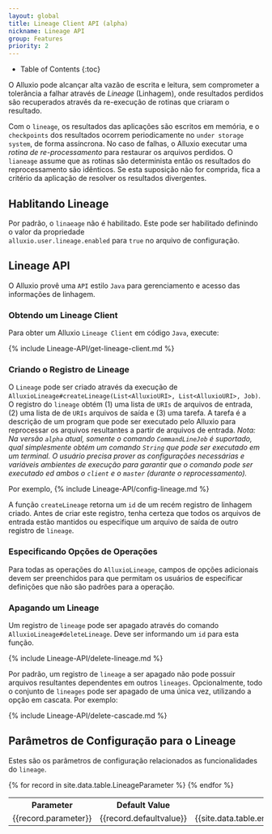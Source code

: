 ```yaml
---
layout: global
title: Lineage Client API (alpha)
nickname: Lineage API
group: Features
priority: 2
---
```


* Table of Contents
{:toc}

O Alluxio pode alcançar alta vazão de escrita e leitura, sem comprometer a tolerância a falhar
através de *Lineage* (Linhagem), onde resultados perdidos são recuperados através da re-execução
de rotinas que criaram o resultado.

Com o `lineage`, os resultados das aplicações são escritos em memória, e o `checkpoints` dos
resultados ocorrem periodicamente no `under storage system`, de forma assíncrona. No caso de falhas,
o Alluxio executar uma *rotina de re-processamento* para restaurar os arquivos perdidos. O `lianeage`
assume que as rotinas são determinista então os resultados do reprocessamento são idênticos. Se
esta suposição não for comprida, fica a critério da aplicação de resolver os resultados divergentes.

## Hablitando Lineage

Por padrão, o `linaeage` não é habilitado. Este pode ser habilitado definindo o valor da propriedade  
`alluxio.user.lineage.enabled` para `true` no arquivo de configuração.

## Lineage API

O Alluxio provê uma `API` estilo `Java` para gerenciamento e acesso das informações de linhagem.

### Obtendo um Lineage Client

Para obter um Alluxio `Lineage Client` em código `Java`, execute:

{% include Lineage-API/get-lineage-client.md %}

### Criando o Registro de Lineage

O `Lineage` pode ser criado através da execução de
`AlluxioLineage#createLineage(List<AlluxioURI>, List<AlluxioURI>, Job)`. O registro do `lineage`
obtém (1) uma lista de `URIs` de arquivos de entrada, (2) uma lista de de `URIs` arquivos de saída e
(3) uma tarefa. A tarefa é a descrição de um program que pode ser executado pelo Alluxio para
reprocessar os arquivos resultantes a partir de arquivos de entrada. *Nota: Na versão `alpha` atual,
somente o comando `CommandLineJob` é suportado, qual simplesmente obtém um comando `String` que
pode ser executado em um terminal. O usuário precisa prover as configurações necessárias e variáveis
ambientes de execução para garantir que o comando pode ser executado ed ambos o `client` e o `master`
(durante o reprocessamento).*

Por exemplo,
{% include Lineage-API/config-lineage.md %}

A função `createLineage` retorna um `id` de um recém registro de linhagem criado. Antes de
criar este registro, tenha certeza que todos os arquivos de entrada estão mantidos ou especifique
um arquivo de saída de outro registro de `lineage`.

### Especificando Opções de Operações

Para todas as operações do `AlluxioLineage`, campos de opções adicionais devem ser preenchidos
para que permitam os usuários de especificar definições que não são padrões para a operação.

### Apagando um Lineage

Um registro de `lineage` pode ser apagado através do comando `AlluxioLineage#deleteLineage`.
Deve ser informando um `id` para esta função.

{% include Lineage-API/delete-lineage.md %}

Por padrão, um registro de `lineage` a ser apagado não pode possuir arquivos resultantes
dependentes em outros `lineages`. Opcionalmente, todo o conjunto de `lineages` pode ser apagado
de uma única vez, utilizando a opção em cascata. Por exemplo:

{% include Lineage-API/delete-cascade.md %}

## Parâmetros de Configuração para o Lineage

Estes são os parâmetros de configuração relacionados as funcionalidades do `lineage`.

<table class="table table-striped">
<tr><th>Parameter</th><th>Default Value</th><th>Description</th></tr>
</tr>
{% for record in site.data.table.LineageParameter %}
<tr>
  <td>{{record.parameter}}</td>
  <td>{{record.defaultvalue}}</td>
  <td>{{site.data.table.en.LineageParameter[record.parameter]}}</td>
</tr>
{% endfor %}
</table>
